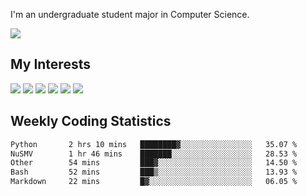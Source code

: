 I'm an undergraduate student major in Computer Science.

![](https://github-readme-stats.vercel.app/api?username=littzhch&theme=radical)

## My Interests

![](https://img.shields.io/badge/Python-3776AB?style=flat&labelColor=FFD43B&logoColor=3776AB&logo=python)
![](https://img.shields.io/badge/C-00599C?style=flat&labelColor=01427d&logoColor=6295cb&logo=c)
![](https://img.shields.io/badge/Rust-ffffff?style=flat&labelColor=ffffff&logoColor=000000&logo=rust)
![](https://img.shields.io/badge/LaTeX-008080?style=flat&labelColor=eeece5&logoColor=008080&logo=latex)
![](https://img.shields.io/badge/OpenGL-5487b2?style=flat&labelColor=ffffff&logoColor=5487b2&logo=opengl)
![](https://img.shields.io/badge/archlinux-1793d1?style=flat&labelColor=333333&logoColor=1793d1&logo=archlinux)

## Weekly Coding Statistics
<!--START_SECTION:waka-->

```txt
Python       2 hrs 10 mins   ████████▓░░░░░░░░░░░░░░░░   35.07 %
NuSMV        1 hr 46 mins    ███████░░░░░░░░░░░░░░░░░░   28.53 %
Other        54 mins         ███▓░░░░░░░░░░░░░░░░░░░░░   14.50 %
Bash         52 mins         ███▒░░░░░░░░░░░░░░░░░░░░░   13.93 %
Markdown     22 mins         █▓░░░░░░░░░░░░░░░░░░░░░░░   06.05 %
```

<!--END_SECTION:waka-->
